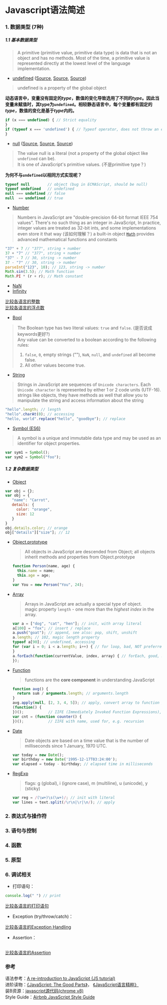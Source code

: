 # Javascript语法简述

### 1. 数据类型 (7种)

##### 1.1 基本数据类型
> A primitive (primitive value, primitive data type) is data that is not an object and has no methods. 
> Most of the time, a primitive value is represented directly at the lowest level of the language implementation.

* [undefined](https://developer.mozilla.org/en-US/docs/Web/JavaScript/Reference/Global_Objects/undefined) ([Source](https://github.com/v8/v8/blob/master/src/heap-symbols.h), [Source](https://github.com/v8/v8/blob/master/src/objects.h), [Source](https://github.com/v8/v8/blob/master/src/factory.h))  
 > undefined is a property of the global object  
 
 **动态语言中，变量没有固定的*type*，数值的变化导致选用了不同的*type*。因此当变量未赋值时，其type为`undefined`。相较静态语言中，每个变量都有固定的*type*，数值的变化是基于*type*内的。**
 ```javascript
 if (x === undefined) { // Strict equality
 }
 if (typeof x === 'undefined') { // Typeof operator, does not throw an error if not declared
 }
 ```
 
* [null](https://developer.mozilla.org/en-US/docs/Web/JavaScript/Reference/Global_Objects/null) ([Source](https://github.com/v8/v8/blob/master/src/heap-symbols.h), [Source](https://github.com/v8/v8/blob/master/src/objects.h), [Source](https://github.com/v8/v8/blob/master/src/factory.h))  
 > The value null is a literal (not a property of the global object like `undefined` can be).  
 > It is one of JavaScript's primitive values. (不是primitive type？)
 
 **为何不与`undefined`以相同方式实现呢？**
 ```javascript
 typeof null        // object (bug in ECMAScript, should be null)
 typeof undefined   // undefined
 null === undefined // false
 null  == undefined // true 
 ```

* [Number](https://developer.mozilla.org/en-US/docs/Web/JavaScript/Reference/Global_Objects/Number)  
 > Numbers in JavaScript are "double-precision 64-bit format IEEE 754 values".
 > There's no such thing as an integer in JavaScript, In practice, integer values are treated as 32-bit ints, and some implementations even store it that way (该如何理解？)
 > a built-in object [`Math`](https://developer.mozilla.org/en-US/docs/Web/JavaScript/Reference/Global_Objects/Math) provides advanced mathematical functions and constants
 
 ```javascript
 "37" + 7 // "377", string + number
 37 + "7" // "377", string + number
 "37" - 7 // 30, string -> number
 37 - "7" // 30, string -> number
 parseInt("123", 10); // 123, string -> number
 Math.sin(3.5); // Math function
 Math.PI * (r + r); // Math constant
 ```
 
  * [NaN](https://developer.mozilla.org/en-US/docs/Web/JavaScript/Reference/Global_Objects/NaN)  
  * [Infinity](https://developer.mozilla.org/en-US/docs/Web/JavaScript/Reference/Global_Objects/Infinity)  

 [比较各语言的整数](https://github.com/shengzhe/Articles/tree/master/LanguagesCompare/CompareSyntax/01-CompareInteger)  
 [比较各语言的浮点数](https://github.com/shengzhe/Articles/tree/master/LanguagesCompare/CompareSyntax/02-CompareFloat)  

* [Bool](https://developer.mozilla.org/en-US/docs/Web/JavaScript/Reference/Global_Objects/Boolean)  
 > The Boolean type has two literal values: `true` and `false`. (是否说成keywords更好?)  
 > Any value can be converted to a boolean according to the following rules:  
 > 1. `false`, `0`, empty strings (""), `NaN`, `null`, and `undefined` all become false.  
 > 2. All other values become true.  

* [String](https://developer.mozilla.org/en-US/docs/Web/JavaScript/Reference/Global_Objects/String)  
 > Strings in JavaScript are sequences of `Unicode characters`. Each `Unicode character` is represented by either 1 or 2 code units (UTF-16).  
 > strings like objects, they have methods as well that allow you to manipulate the string and access information about the string  
 
 ```javascript
 "hello".length; // length
 "hello".charAt(0); // accessing
 "hello, world".replace("hello", "goodbye"); // replace
 ```

* [Symbol (ES6)](https://developer.mozilla.org/en-US/docs/Web/JavaScript/Reference/Global_Objects/Symbol)  
 > A symbol is a unique and immutable data type and may be used as an identifier for object properties.  
 
 ```javascript
 var sym1 = Symbol();
 var sym2 = Symbol("foo");
 ```

##### 1.2 复杂数据类型

* [Object](https://developer.mozilla.org/en-US/docs/Web/JavaScript/Reference/Global_Objects/Object)  
 ```javascript
 var obj = {};
 var obj = {
    "name": "Carrot",  
    details: {
      color: "orange",
      size: 12
    }
 }
 obj.details.color; // orange
 obj["details"]["size"]; // 12
 ```
 
 * [Object.prototype](https://developer.mozilla.org/en-US/docs/Web/JavaScript/Reference/Global_Objects/Object/prototype)  
   > All objects in JavaScript are descended from Object; all objects inherit methods and properties from Object.prototype  
   
     ```javascript
     function Person(name, age) {
       this.name = name;  
       this.age = age;
     }
     var You = new Person("You", 24); 
     ```
   
 * [Array](https://developer.mozilla.org/en-US/docs/Web/JavaScript/Reference/Global_Objects/Array)  
   > Arrays in JavaScript are actually a special type of object.   
   > magic property `length` - one more than the *highest index* in the array.  
   
     ```javascript
     var a = ["dog", "cat", "hen"]; // init, with array literal
     a[100] = "fox"; // insert / replace
     a.push("goat"); // append, see also: pop, shift, unshift
     a.length; // 102, magic length property
     typeof a[90]; // undefined, accessing
     for (var i = 0; i < a.length; i++) { // for loop, bad, NOT preferred idiom
     }
     a.forEach(function(currentValue, index, array) { // forEach, good, NOT best choice
     });
     ```

 * [Function](https://developer.mozilla.org/en-US/docs/Web/JavaScript/Reference/Functions)  
   > functions are the **core component** in understanding JavaScript   
   
     ```javascript
     function avg() {
       return sum / arguments.length; // arguments.length
     }
     avg.apply(null, [2, 3, 4, 5]); // apply, convert array to function parameters
     (function() {
     })();           // IIFE (Immediately Invoked Function Expressions), "hide" local variables 
     var cnt = (function counter() {
     })();           // IIFE with name, used for, e.g. recursion
     ```

 * [Date](https://developer.mozilla.org/en-US/docs/Web/JavaScript/Reference/Global_Objects/Date)  
   > Date objects are based on a time value that is the number of milliseconds since 1 January, 1970 UTC.  
   
     ```javascript
     var today = new Date();
     var birthday = new Date('1995-12-17T03:24:00');
     var elapsed = today - birthday; // elapsed time in milliseconds
     ```

 * [RegExp](https://developer.mozilla.org/en-US/docs/Web/JavaScript/Reference/Global_Objects/RegExp)  
   > flags: g (global), i (ignore case), m (multiline), u (unicode), y (sticky)
   
     ```javascript
     var reg = /(\w+)\s(\w+)/; // init with literal
     var lines = text.split(/\r\n|\r|\n/); // apply
     ```

### 2. 表达式与操作符

### 3. 语句与控制

### 4. 函数

### 5. 原型

### 6. 调试相关
* 打印语句：
 ```javascript
 console.log(" ") // print
 ```

 [比较各语言的打印语句](https://github.com/shengzhe/Articles/tree/master/LanguagesCompare/CompareSyntax/91-CompareLog)  
 
* Exception (try/throw/catch)：
 
 [比较各语言的Exception Handling](https://github.com/shengzhe/Articles/tree/master/LanguagesCompare/CompareSyntax/92-CompareException)  
 
* Assertion：
 ```javascript
 ```
 
 [比较各语言的Assertion](https://github.com/shengzhe/Articles/tree/master/LanguagesCompare/CompareSyntax/93-CompareAssertion)  

### 参考
语法参考：[A re-introduction to JavaScript (JS tutorial)](https://developer.mozilla.org/en-US/docs/Web/JavaScript/A_re-introduction_to_JavaScript)  
进阶读物：[《JavaScript: The Good Parts》](http://www.amazon.com/JavaScript-Good-Parts-Douglas-Crockford/dp/0596517742)， [《JavaScript语言精粹》](http://www.amazon.cn/JavaScript%E8%AF%AD%E8%A8%80%E7%B2%BE%E7%B2%B9-%E9%81%93%E6%A0%BC%E6%8B%89%E6%96%AF%E2%80%A2%E5%85%8B%E7%BD%97%E5%85%8B%E7%A6%8F%E5%BE%B7/dp/B0097CON2S)  
装B资源：[javascript源代码(chrome v8)](https://github.com/v8/v8)  
Style Guide：[Airbnb JavaScript Style Guide](https://github.com/airbnb/javascript)  
